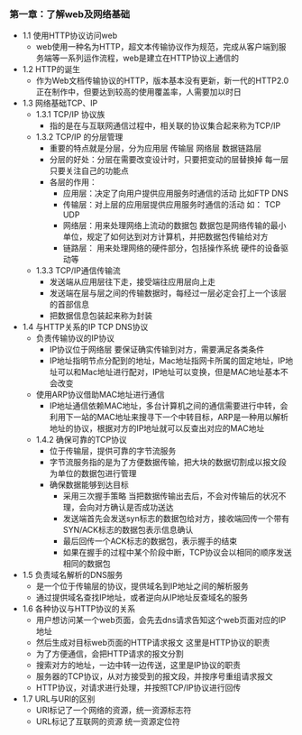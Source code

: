 ### 第一章：了解web及网络基础

* 1.1 使用HTTP协议访问web
  - web使用一种名为HTTP，超文本传输协议作为规范，完成从客户端到服务端等一系列运作流程，web是建立在HTTP协议上通信的
* 1.2 HTTP的诞生
  - 作为Web文档传输协议的HTTP，版本基本没有更新，新一代的HTTP2.0正在制作中，但要达到较高的使用覆盖率，人需要加以时日
* 1.3 网络基础TCP、IP
  - 1.3.1 TCP/IP 协议族
    * 指的是在与互联网通信过程中，相关联的协议集合起来称为TCP/IP
  - 1.3.2 TCP/IP 的分层管理
    * 重要的特点就是分层，分为应用层  传输层  网络层  数据链路层
    * 分层的好处：分层在需要改变设计时，只要把变动的层替换掉 每一层只要关注自己的功能点
    * 各层的作用：
      - 应用层：决定了向用户提供应用服务时通信的活动  比如FTP  DNS
      - 传输层：对上层的应用层提供应用服务时通信的活动  如： TCP  UDP
      - 网络层：用来处理网络上流动的数据包  数据包是网络传输的最小单位，规定了如何达到对方计算机，并把数据包传输给对方
      - 链路层： 用来处理网络的硬件部分，包括操作系统 硬件的设备驱动等
  - 1.3.3 TCP/IP通信传输流
    * 发送端从应用层往下走，接受端往应用层向上走
    * 发送端在层与层之间的传输数据时，每经过一层必定会打上一个该层的首部信息
    * 把数据信息包装起来称为封装
* 1.4 与HTTP关系的IP TCP DNS协议
    - 负责传输协议的IP协议
      * IP协议位于网络层 要保证确实传输到对方，需要满足各类条件
      * IP地址指明节点分配到的地址，Mac地址指网卡所属的固定地址，IP地址可以和Mac地址进行配对，IP地址可以变换，但是MAC地址基本不会改变
    - 使用ARP协议借助MAC地址进行通信
      * IP地址通信依赖MAC地址，多台计算机之间的通信需要进行中转，会利用下一站的MAC地址来搜寻下一个中转目标，ARP是一种用以解析地址的协议，根据对方的IP地址就可以反查出对应的MAC地址
    - 1.4.2 确保可靠的TCP协议
      * 位于传输层，提供可靠的字节流服务
      * 字节流服务指的是为了方便数据传输，把大块的数据切割成以报文段为单位的数据包进行管理
      * 确保数据能够到达目标
        - 采用三次握手策略 当把数据传输出去后，不会对传输后的状况不理，会向对方确认是否成功送达
        - 发送端首先会发送syn标志的数据包给对方，接收端回传一个带有SYN/ACK标志的数据包表示信息确认
        - 最后回传一个ACK标志的数据包，表示握手的结束
        - 如果在握手的过程中某个阶段中断，TCP协议会以相同的顺序发送相同的数据包
* 1.5 负责域名解析的DNS服务
  - 是一个位于传输层的协议，提供域名到IP地址之间的解析服务
  - 通过提供域名查找IP地址，或者逆向从IP地址反查域名的服务
* 1.6 各种协议与HTTP协议的关系
  - 用户想访问某一个web页面，会先去dns请求告知这个web页面对应的IP地址
  - 然后生成对目标web页面的HTTP请求报文 这里是HTTP协议的职责
  - 为了方便通信，会把HTTP请求的报文分割
  - 搜索对方的地址，一边中转一边传送，这里是IP协议的职责
  - 服务器的TCP协议，从对方接受到的报文段，并按序号重组请求报文
  - HTTP协议，对请求进行处理，并按照TCP/IP协议进行回传
* 1.7 URL与URI的区别
  - URI标记了一个网络的资源，统一资源标志符
  - URL标记了互联网的资源  统一资源定位符
